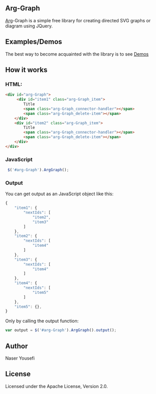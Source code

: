 ## Arg-Graph

[Arg](https://en.wikipedia.org/wiki/Arg_e_Bam)-Graph is a simple free library for creating directed SVG graphs or diagram using JQuery.

## Examples/Demos
The best way to become acquainted with the library is to see [Demos](https://n-yousefi.github.io/Arg-Graph/Demo/Example1.html)

## How it works
### HTML:
```html
<div id="arg-Graph">
     <div id="item1" class="arg-Graph_item">
        Title
        <span class="arg-Graph_connector-handler"></span>
        <span class="arg-Graph_delete-item"></span>
    </div>
    <div id="item2" class="arg-Graph_item">
        Title
        <span class="arg-Graph_connector-handler"></span>
        <span class="arg-Graph_delete-item"></span>
    </div>
</div>
```
### JavaScript
```javascript
 $('#arg-Graph').ArgGraph();
```

### Output
You can get output as an JavaScript object like this:
```javascript
{
    "item1": {
        "nextIds": [
            "item2",
            "item3"
        ]
    },
    "item2": {
        "nextIds": [
            "item4"
        ]
    },
    "item3": {
        "nextIds": [
            "item4"
        ]
    },
    "item4": {
        "nextIds": [
            "item5"
        ]
    },
    "item5": {},
}
```
Only by calling the output function:
```javascript
var output = $('#arg-Graph').ArgGraph().output();
```


## Author
Naser Yousefi
     
 ## License
Licensed under the Apache License, Version 2.0.
